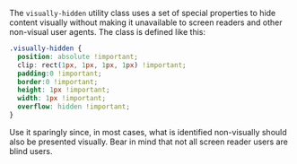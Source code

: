 The `visually-hidden` utility class uses a set of special properties to hide content visually without making it unavailable to screen readers and other non-visual user agents. The class is defined like this:

```CSS
.visually-hidden {
  position: absolute !important;
  clip: rect(1px, 1px, 1px, 1px) !important;
  padding:0 !important;
  border:0 !important;
  height: 1px !important;
  width: 1px !important;
  overflow: hidden !important;
}
```

Use it sparingly since, in most cases, what is identified non-visually should also be presented visually. Bear in mind that not all screen reader users are blind users.
